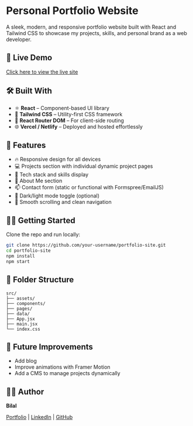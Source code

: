# Personal Portfolio Website

A sleek, modern, and responsive portfolio website built with React and Tailwind CSS to showcase my projects, skills, and personal brand as a web developer.

## 🚀 Live Demo

[Click here to view the live site](https://bilal-portfolio-omega.vercel.app/)

## 🛠️ Built With

- ⚛️ **React** – Component-based UI library
- 💨 **Tailwind CSS** – Utility-first CSS framework
- 🎯 **React Router DOM** – For client-side routing
- 🌐 **Vercel / Netlify** – Deployed and hosted effortlessly

## 📂 Features

- 🔥 Responsive design for all devices
- 💻 Projects section with individual dynamic project pages
- 🧠 Tech stack and skills display
- 🧍 About Me section
- 📫 Contact form (static or functional with Formspree/EmailJS)
- 🌙 Dark/light mode toggle (optional)
- 🧭 Smooth scrolling and clean navigation


## 🧑‍💻 Getting Started

Clone the repo and run locally:

```bash
git clone https://github.com/your-username/portfolio-site.git
cd portfolio-site
npm install
npm start
```

## 📁 Folder Structure

```
src/
├── assets/
├── components/
├── pages/
├── data/
├── App.jsx
├── main.jsx
└── index.css
```

## 🧩 Future Improvements

- Add blog
- Improve animations with Framer Motion
- Add a CMS to manage projects dynamically

## 🙋‍♂️ Author

**Bilal**

[Portfolio](https://bilal-portfolio-omega.vercel.app/) | [LinkedIn](https://www.linkedin.com/in/bilal-rukundi/) | [GitHub](https://github.com/Wayn-Git)
